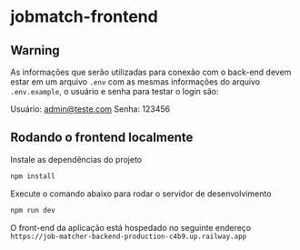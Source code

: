 # jobmatch-frontend

## Warning

As informações que serão utilizadas para conexão com o back-end devem estar em um arquivo `.env` com as mesmas informações do arquivo `.env.example`, o usuário e senha para testar o login são:

Usuário: admin@teste.com
Senha: 123456

## Rodando o frontend localmente

Instale as dependências do projeto

```bash
npm install
```

Execute o comando abaixo para rodar o servidor de desenvolvimento

```bash
npm run dev
```

O front-end da aplicação está hospedado no seguinte endereço `https://job-matcher-backend-production-c4b9.up.railway.app`
